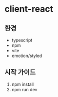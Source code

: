 # client-react

## 환경

- typescript
- npm
- vite
- emotion/styled

## 시작 가이드

1. npm install
1. npm run dev
